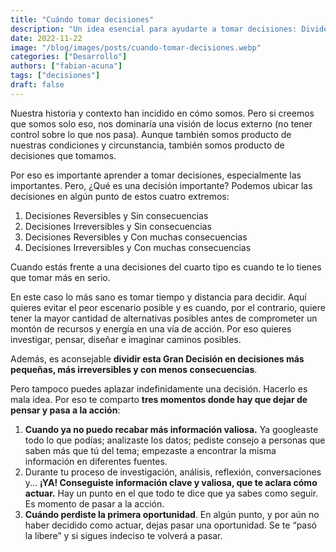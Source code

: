 ```yaml
---
title: "Cuándo tomar decisiones"
description: "Un idea esencial para ayudarte a tomar decisiones: Divide las grandes decisiones en pasos pequeños y actúa cuando ya no hay más información valiosa que recabar."
date: 2022-11-22
image: "/blog/images/posts/cuando-tomar-decisiones.webp"
categories: ["Desarrollo"]
authors: ["fabian-acuna"]
tags: ["decisiones"]
draft: false
---
```

Nuestra historia y contexto han incidido en cómo somos. Pero si creemos que somos solo eso, nos dominaría una visión de locus externo (no tener control sobre lo que nos pasa). Aunque también somos producto de nuestras condiciones y circunstancia, también somos producto de decisiones que tomamos.

Por eso es importante aprender a tomar decisiones, especialmente las importantes. Pero, ¿Qué es una decisión importante? Podemos ubicar las decisiones en algún punto de estos cuatro extremos:

1. Decisiones Reversibles y Sin consecuencias
2. Decisiones Irreversibles y Sin consecuencias
3. Decisiones Reversibles y Con muchas consecuencias
4. Decisiones Irreversibles y Con muchas consecuencias

Cuando estás frente a una decisiones del cuarto tipo es cuando te lo tienes que tomar más en serio.

En este caso lo más sano es tomar tiempo y distancia para decidir. Aquí quieres evitar el peor escenario posible y es cuando, por el contrario, quiere tener la mayor cantidad de alternativas posibles antes de comprometer un montón de recursos y energía en una vía de acción. Por eso quieres investigar, pensar, diseñar e imaginar caminos posibles.

Además, es aconsejable **dividir esta Gran Decisión en decisiones más pequeñas, más irreversibles y con menos consecuencias**.

Pero tampoco puedes aplazar indefinidamente una decisión. Hacerlo es mala idea. Por eso te comparto **tres momentos donde hay que dejar de pensar y pasa a la acción**:

1. **Cuando ya no puedo recabar más información valiosa.** Ya googleaste todo lo que podías; analizaste los datos; pediste consejo a personas que saben más que tú del tema; empezaste a encontrar la misma información en diferentes fuentes.
2. Durante tu proceso de investigación, análisis, reflexión, conversaciones y... **¡YA! Conseguiste información clave y valiosa, que te aclara cómo actuar.** Hay un punto en el que todo te dice que ya sabes como seguir. Es momento de pasar a la acción.
3. **Cuándo perdiste la primera oportunidad**. En algún punto, y por aún no haber decidido como actuar, dejas pasar una oportunidad. Se te “pasó la libere” y si sigues indeciso te volverá a pasar.